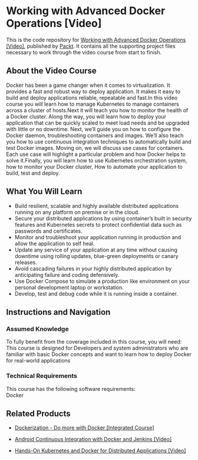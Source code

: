 


# Working with Advanced Docker Operations [Video]
This is the code repository for [Working with Advanced Docker Operations [Video]](https://www.packtpub.com/virtualization-and-cloud/working-advanced-docker-operations-video?utm_source=github&utm_medium=repository&utm_campaign=9781788471695), published by [Packt](https://www.packtpub.com/?utm_source=github). It contains all the supporting project files necessary to work through the video course from start to finish.
## About the Video Course
Docker has been a game changer when it comes to virtualization. It provides a fast and robust way to deploy application. It makes it easy to build and deploy applications reliable, repeatable and fast.In this video course you will learn how to manage Kubernetes to manage containers across a cluster of hosts.Next it will teach you how to monitor the health of a Docker cluster. Along the way, you will learn how to deploy your application that can be quickly scaled to meet load needs and be upgraded with little or no downtime. Next, we’ll guide you on how to configure the Docker daemon, troubleshooting containers and images. We’ll also teach you how to use continuous integration techniques to automatically build and test Docker images. Moving on, we will discuss use cases for containers. Each use case will highlight a particular problem and how Docker helps to solve it.Finally, you will learn how to use Kubernetes orchestration system, how to monitor your Docker cluster, How to automate your application to build, test and deploy.

<H2>What You Will Learn</H2>
<DIV class=book-info-will-learn-text>
<UL>
<LI>Build resilient, scalable and highly available distributed applications running on any platform on premise<SPAN style="BACKGROUND-COLOR: transparent"> or in the cloud.</SPAN> 
<LI>Secure your distributed applications by using container’s built in<SPAN style="BACKGROUND-COLOR: transparent"> security features and Kubernetes secrets to protect confidential data such as passwords and certificates.</SPAN> 
<LI>Monitor and troubleshoot your application running in production and allow the application to self heal<SPAN style="BACKGROUND-COLOR: transparent">.</SPAN> 
<LI>Update any service of your application at any time without causing downtime using rolling updates, blue-green deployments or canary releases. 
<LI>Avoid cascading failures in your highly distributed application by anticipating failure and coding defensively. 
<LI>Use Docker Compose to simulate a production like environment<SPAN style="BACKGROUND-COLOR: transparent"> on your personal development laptop or workstation.</SPAN> 
<LI>Develop, test and debug code while it is running inside a container. </LI></UL></DIV>

## Instructions and Navigation
### Assumed Knowledge
To fully benefit from the coverage included in this course, you will need:<br/>
This course is designed for Developers and system administrators who are familiar with basic Docker concepts and want to learn how to deploy Docker for real-world applications
### Technical Requirements
This course has the following software requirements:<br/>
Docker

## Related Products
* [Dockerization - Do more with Docker [Integrated Course]](https://www.packtpub.com/web-development/hands-web-application-development-laravel-video?utm_source=github&utm_medium=repository&utm_campaign=9781789808209)

* [Android Continuous Integration with Docker and Jenkins [Video]](https://www.packtpub.com/application-development/android-continuous-integration-docker-and-jenkins-video?utm_source=github&utm_medium=repository&utm_campaign=9781838556211)

* [Hands-On Kubernetes and Docker for Distributed Applications [Video]](https://www.packtpub.com/virtualization-and-cloud/hands-kubernetes-and-docker-distributed-applications-video?utm_source=github&utm_medium=repository&utm_campaign=9781788994033)

